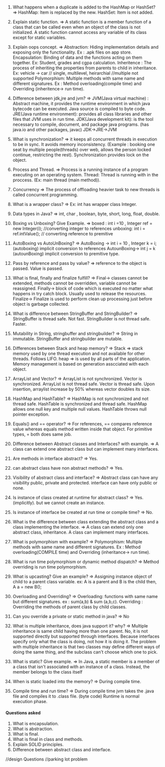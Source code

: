 1. What happens when a duplicate is added to the HashMap or HashSet?
=> HashMap: Item is replaced by the new.
   HashSet: Item is not added.


2. Explain static function.
=> A static function is a member function of a class that can be called even when an  object of the class is not initialized.
   A static function cannot access any variable of its class except for static variables.


3. Explain oops concept.
=> Abstraction: Hiding implementation details and exposing only the functionality. Ex : .apk files on app store.
   Encapsulation: Binding of data and the functions acting on them together. Ex: Student, grades and cgpa calculation.
   Inheritence : The process of inheriting the properties from parents to child in inheritance. Ex: vehicle -> car  // single, multilevel, heirarchial //multiple not supported
   Polymorphism: Multiple methods with same name and different signatures. Ex : Method overloading(compile time) and Overriding (inheritence-> run time).


4. Difference between jdk,jre and jvm?
=> JVM(Java virtual machine) : Abstract machine, it provides the runtime environment in which java bytecode can be executed. Java source is compiled to byte code.
   JRE(Java runtime environment):  provides all class libraries and other files that JVM uses in run time.
   JDK(Java development kit): is the tool necessary to compile, document, and package java programs. (has java.io and other packages, javac)
   JDK->JRE->JVM

5. What is synchronization?
=> it keeps all concurrent threads in execution to be in sync. It avoids memory inconsistency. (Example : booking one seat by multiple people(threads) over web,
   allows the person locked continue, restricting the rest). Synchronization provides lock on the object.

6. Process and Thread.
=> Process is a running instance of a program executing on an operating system.
   Thread: Thread is running with in the proccess. (Ex: main thread (main method)).

7. Concurrency
=> The process of offloading heavier task to new threads is called concurrent programming.

8. What is a wrapper class?
=>  Ex: int has wrapper class Integer.

9. Data types in Java?
=> int, char , boolean, byte, short, long, float, double.

10. Boxing vs Unboxing? Give Example.
=>  boxed : int i =10 ,  Integer ref = new Integer(i);  //converting integer to references
    unboxing: int i = ref.intValue();  // converting reference to premitive

11. AutoBoxing vs AutoUnBoxing?
=>  AutoBoxing -> int i = 10 , Integer k = i;  (autoboxing) implicit conversion to references
    AutounBoxing-> int j = k     (autounBoxing) implicit conversion to premitive type.


12. Pass by reference and pass by value?
=>  reference to the object is passed.
    Value is passed.

13. What is final, finally and finalize fulfill?
=>  Final-> classes cannot be extended, methods cannot be overridden, variable cannot be reassigned.
    Finally-> block of code which is executed no matter what happens in try catch block. Usually used to release the resources.
    Finalize-> Finalize is used to perform clean up processing just before object is garbage collected.

14. What is difference between StringBuffer and StringBuilder?
=>  StringBuffer is thread safe. Not fast.
    StringBuilder is not thread safe. Faster.

15. Mutability in String, stringbuffer and stringbuilder?
=>  String in immutable. StringBuffer and stringbuilder are mutable.


16. Differences between Stack and heap memory?
=>  Stack => stack memory used by one thread execution and not available for other threads.
              Follows LIFO.
    heap => is used by all parts of the application.
              Memory management is based on generation asscciated with each object.


17. ArrayList and Vector?
=>  ArrayList is not synchronized. Vector is synchronized.
    ArrayList is not thread safe.  Vector is thread safe.
    Upon insertion, arraylist increase by 50% whereas vector doubles its size.  

18. HashMap and HashTable?
=>  HashMap is not synchronized and not thread safe.
    HashTable is synchronized and thread safe.
    HashMap allows one null key and multiple null values.
    HashTable throws null pointer exception.


19. Equals() and  == operator?
=>  For references, == compares reference value whereas equals method written inside that object.
    For primitive types, = both does same job.


20. Difference between Abstract classes and Interfaces? with example.
=>  A class can extend one abstract class but can implement many interfaces.

21. Are methods in interface abstract?
=>  Yes.

22. can abstract class have non abstract methods?
=> Yes.

23. Visibility of abstract class and interface?
=> Abstract class can have any visibility public, private and protected.
  interface can have only public or none.

24. Is instance of class created at runtime for abstract class?
=> Yes.  (implicitly). but we cannot create an instance.

25. Is instance of interface be created at run time or compile time?
=> No.

26. What is the difference between class extending the abstract class and a
    class implementing the interface.
=> A class can extend only one abstract class, inheritance.
    A class can implement many interfaces.    

27. What is polymorphism with example?
=>     Polymorphism: Multiple methods with same name and different signatures. Ex : Method overloading(COMPILE time) and Overriding (inheritance-> run time).

28. What is run time polymorphism or dynamic method dispatch?
=> Method overriding is run time polymorphism.

29. What is upcasting? Give an example?
=>  Assigning instance object of child to a parent class variable.
    ex: A is a parent and B is the child then,
        A a = new B();

30. Overloading and Overriding?
=>  Overloading: functions with same name but different signatures. ex : sum(a,b) & sum (a,b,c).
    Overriding : Overriding the methods of parent class by child classes.

31. Can you override a private or static method in java?
=> No


32. What is multiple inheritance, does java support it? why?
=>  Multiple inheritance is same child having more than one parent. No, it is not supported directly but supported through interfaces.
Because interfaces specify only what the class is doing, not how it is doing it.
The problem with multiple inheritance is that two classes may define different ways of doing the same thing, and the subclass can't choose which one to pick.

33. What is static? Give example.
=>  In Java, a static member is a member of a class that isn't associated with an instance of a class.
    Instead, the member belongs to the class itself


34. When is static loaded into the memory?
=>  During compile time.

35. Compile time and run time?
=>  During compile time jvm takes the .java file and compiles it to .class file. (byte code)
    Runtime is normal execution phase.




#### Questions asked
  1. What is encapsulation.
  2. What is abstraction.
  3. What is final.
  4. What is final in class and methods.
  5. Explain SOLID principles.
  6. Difference between abstract class and interface.

  //design Questions
  //parking lot problem
